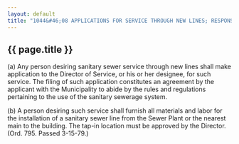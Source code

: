 ---
layout: default 
title: "1044&#46;08 APPLICATIONS FOR SERVICE THROUGH NEW LINES; RESPONSIBILITIES OF APPLICANTS."---

{{ page.title }}
----------------

​(a) Any person desiring sanitary sewer service through new lines shall
make application to the Director of Service, or his or her designee, for
such service. The filing of such application constitutes an agreement by
the applicant with the Municipality to abide by the rules and
regulations pertaining to the use of the sanitary sewerage system.

​(b) A person desiring such service shall furnish all materials and
labor for the installation of a sanitary sewer line from the Sewer Plant
or the nearest main to the building. The tap-in location must be
approved by the Director. (Ord. 795. Passed 3-15-79.)
